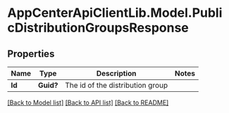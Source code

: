 # AppCenterApiClientLib.Model.PublicDistributionGroupsResponse
## Properties

Name | Type | Description | Notes
------------ | ------------- | ------------- | -------------
**Id** | **Guid?** | The id of the distribution group | 

[[Back to Model list]](../README.md#documentation-for-models) [[Back to API list]](../README.md#documentation-for-api-endpoints) [[Back to README]](../README.md)

